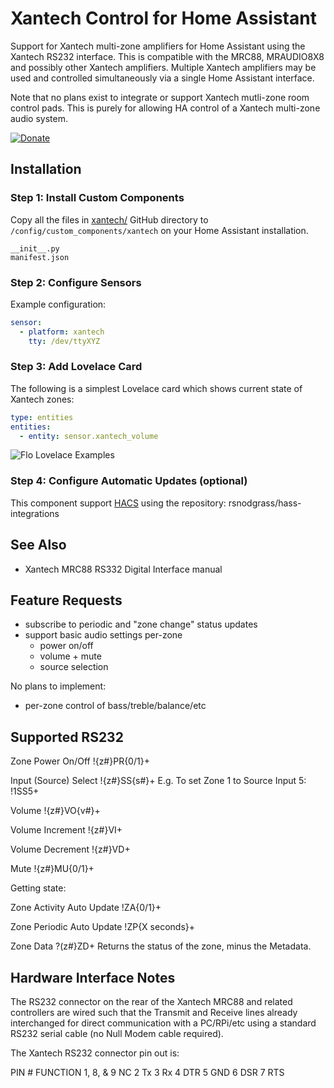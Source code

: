# Xantech Control for Home Assistant

Support for Xantech multi-zone amplifiers for Home Assistant using the Xantech RS232 interface. This is compatible with the MRC88, MRAUDIO8X8 and possibly other Xantech amplifiers. Multiple Xantech amplifiers may be used and controlled simultaneously via a single Home Assistant interface.

Note that no plans exist to integrate or support Xantech mutli-zone room control pads. This is purely for allowing HA control of a Xantech multi-zone audio system.

[![Donate](https://img.shields.io/badge/Donate-PayPal-green.svg)](YOUR_EMAIL_CODE)

## Installation

### Step 1: Install Custom Components

Copy all the files in [xantech/](https://github.com/rsnodgrass/hass-integrations/tree/master/xantech) GitHub directory to `/config/custom_components/xantech` on your Home Assistant installation.

```
__init__.py 
manifest.json
```

### Step 2: Configure Sensors

Example configuration:

```yaml
sensor:
  - platform: xantech
    tty: /dev/ttyXYZ
```

### Step 3: Add Lovelace Card

The following is a simplest Lovelace card which shows current state of Xantech zones:

```yaml
type: entities
entities:
  - entity: sensor.xantech_volume
```

![Flo Lovelace Examples](https://github.com/rsnodgrass/hass-integrations/blob/master/custom_components/flo/lovelace/entities.png?raw=true)

### Step 4: Configure Automatic Updates (optional)

This component support [HACS](https://github.com/custom-components/hacs) using the repository: rsnodgrass/hass-integrations

## See Also

* Xantech MRC88 RS332 Digital Interface manual

## Feature Requests

* subscribe to periodic and "zone change" status updates
* support basic audio settings per-zone
  - power on/off
  - volume + mute
  - source selection

No plans to implement:

* per-zone control of bass/treble/balance/etc

## Supported RS232

Zone Power On/Off
!{z#}PR{0/1}+ 

Input (Source) Select
!{z#}SS{s#}+ 
E.g. To set Zone 1 to Source Input 5: !1SS5+

Volume
!{z#}VO{v#}+ 

Volume Increment
!{z#}VI+ 

Volume Decrement
!{z#}VD+ 

Mute
!{z#}MU{0/1}+ 

Getting state:

Zone Activity Auto Update
!ZA{0/1}+ 

Zone Periodic Auto Update
!ZP{X seconds}+ 

Zone Data
?(z#}ZD+ 
Returns the status of the zone, minus the Metadata. 

## Hardware Interface Notes

The RS232 connector on the rear of the Xantech MRC88 and related controllers are wired such
that the Transmit and Receive lines already interchanged for direct communication with
a PC/RPi/etc using a standard RS232 serial cable (no Null Modem cable required).

The Xantech RS232 connector pin out is:

PIN # FUNCTION
1, 8, & 9 NC
2 Tx
3 Rx
4 DTR
5 GND
6 DSR
7 RTS
